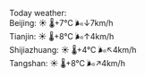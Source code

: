 Today weather:  
Beijing: ☀️   🌡️+7°C 🌬️↓7km/h  
Tianjin: ☀️   🌡️+8°C 🌬️↑4km/h  
Shijiazhuang: ☀️   🌡️+4°C 🌬️↖4km/h  
Tangshan: ☀️   🌡️+8°C 🌬️↗4km/h  
